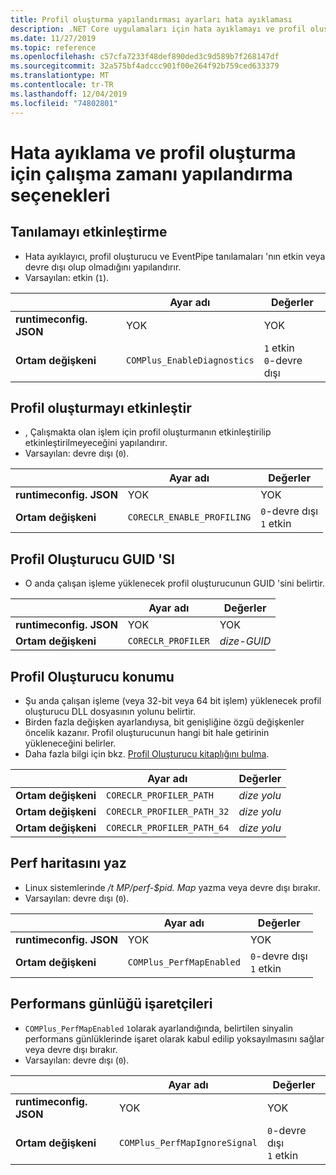 ```yaml
---
title: Profil oluşturma yapılandırması ayarları hata ayıklaması
description: .NET Core uygulamaları için hata ayıklamayı ve profil oluşturmayı yapılandıran çalışma zamanı ayarları hakkında bilgi edinin.
ms.date: 11/27/2019
ms.topic: reference
ms.openlocfilehash: c57cfa7233f48def890ded3c9d589b7f268147df
ms.sourcegitcommit: 32a575bf4adccc901f00e264f92b759ced633379
ms.translationtype: MT
ms.contentlocale: tr-TR
ms.lasthandoff: 12/04/2019
ms.locfileid: "74802801"
---
```

# <a name="run-time-configuration-options-for-debugging-and-profiling"></a>Hata ayıklama ve profil oluşturma için çalışma zamanı yapılandırma seçenekleri

## <a name="enable-diagnostics"></a>Tanılamayı etkinleştirme

- Hata ayıklayıcı, profil oluşturucu ve EventPipe tanılamaları 'nın etkin veya devre dışı olup olmadığını yapılandırır.
- Varsayılan: etkin (`1`).

| | Ayar adı | Değerler |
| - | - | - |
| **runtimeconfig. JSON** | YOK | YOK |
| **Ortam değişkeni** | `COMPlus_EnableDiagnostics` | `1` etkin<br/>`0`-devre dışı |

## <a name="enable-profiling"></a>Profil oluşturmayı etkinleştir

- , Çalışmakta olan işlem için profil oluşturmanın etkinleştirilip etkinleştirilmeyeceğini yapılandırır.
- Varsayılan: devre dışı (`0`).

| | Ayar adı | Değerler |
| - | - | - |
| **runtimeconfig. JSON** | YOK | YOK |
| **Ortam değişkeni** | `CORECLR_ENABLE_PROFILING` | `0`-devre dışı<br/>`1` etkin |

## <a name="profiler-guid"></a>Profil Oluşturucu GUID 'SI

- O anda çalışan işleme yüklenecek profil oluşturucunun GUID 'sini belirtir.

| | Ayar adı | Değerler |
| - | - | - |
| **runtimeconfig. JSON** | YOK | YOK |
| **Ortam değişkeni** | `CORECLR_PROFILER` | *dize-GUID* |

## <a name="profiler-location"></a>Profil Oluşturucu konumu

- Şu anda çalışan işleme (veya 32-bit veya 64 bit işlem) yüklenecek profil oluşturucu DLL dosyasının yolunu belirtir.
- Birden fazla değişken ayarlandıysa, bit genişliğine özgü değişkenler öncelik kazanır. Profil oluşturucunun hangi bit hale getirinin yükleneceğini belirler.
- Daha fazla bilgi için bkz. [Profil Oluşturucu kitaplığını bulma](https://github.com/dotnet/runtime/blob/master/docs/design/coreclr/profiling/Profiler%20Loading.md).

| | Ayar adı | Değerler |
| - | - | - |
| **Ortam değişkeni** | `CORECLR_PROFILER_PATH` | *dize yolu* |
| **Ortam değişkeni** | `CORECLR_PROFILER_PATH_32` | *dize yolu* |
| **Ortam değişkeni** | `CORECLR_PROFILER_PATH_64` | *dize yolu* |

## <a name="write-perf-map"></a>Perf haritasını yaz

- Linux sistemlerinde */t MP/perf-$pid. Map* yazma veya devre dışı bırakır.
- Varsayılan: devre dışı (`0`).

| | Ayar adı | Değerler |
| - | - | - |
| **runtimeconfig. JSON** | YOK | YOK |
| **Ortam değişkeni** | `COMPlus_PerfMapEnabled` | `0`-devre dışı<br/>`1` etkin |

## <a name="perf-log-markers"></a>Performans günlüğü işaretçileri

- `COMPlus_PerfMapEnabled` `1`olarak ayarlandığında, belirtilen sinyalin performans günlüklerinde işaret olarak kabul edilip yoksayılmasını sağlar veya devre dışı bırakır.
- Varsayılan: devre dışı (`0`).

| | Ayar adı | Değerler |
| - | - | - |
| **runtimeconfig. JSON** | YOK | YOK |
| **Ortam değişkeni** | `COMPlus_PerfMapIgnoreSignal` | `0`-devre dışı<br/>`1` etkin |
